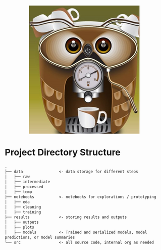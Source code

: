 <p align="center">
  <img src="results/images/baristabot.jpg">
</p>

# Project Directory Structure

```
.
├── data                <- data storage for different steps
│   ├── raw
│   ├── intermediate
│   ├── processed
│   ├── temp
├── notebooks           <- notebooks for explorations / prototyping
│   ├── eda
│   ├── cleaning
│   ├── training
├── results             <- storing results and outputs
│   ├── outputs
│   ├── plots
│   ├── models          <- Trained and serialized models, model predictions, or model summaries
└── src                 <- all source code, internal org as needed
```
